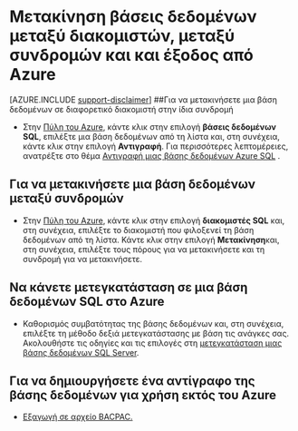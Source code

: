 <properties
    pageTitle="Μετακίνηση βάσεις δεδομένων μεταξύ διακομιστών, μεταξύ συνδρομών και και έξοδος από το Azure."
    description="Γρήγορα βήματα για να αντιγράψετε, να μετακινήσετε και μετεγκατάσταση δεδομένων και βάσεων δεδομένων σε βάση δεδομένων SQL Azure."
    services="sql-database"
    documentationCenter=""
    authors="v-shysun"
    manager="felixwu"
    editor=""/>

<tags
    ms.service="sql-database"
    ms.workload="data-management"
    ms.tgt_pltfrm="na"
    ms.devlang="na"
    ms.topic="article"
    ms.date="09/13/2016"
    ms.author="v-shysun"/>

# <a name="move-databases-between-servers-between-subscriptions-and-in-and-out-of-azure"></a>Μετακίνηση βάσεις δεδομένων μεταξύ διακομιστών, μεταξύ συνδρομών και και έξοδος από Azure

[AZURE.INCLUDE [support-disclaimer](../../includes/support-disclaimer.md)]
##<a name="to-move-a-database-to-a-different-server-in-the-same-subscription"></a>Για να μετακινήσετε μια βάση δεδομένων σε διαφορετικό διακομιστή στην ίδια συνδρομή
- Στην [Πύλη του Azure](https://portal.azure.com), κάντε κλικ στην επιλογή **βάσεις δεδομένων SQL**, επιλέξτε μια βάση δεδομένων από τη λίστα και, στη συνέχεια, κάντε κλικ στην επιλογή **Αντιγραφή**. Για περισσότερες λεπτομέρειες, ανατρέξτε στο θέμα [Αντιγραφή μιας βάσης δεδομένων Azure SQL](sql-database-copy.md) .

## <a name="to-move-a-database-between-subscriptions"></a>Για να μετακινήσετε μια βάση δεδομένων μεταξύ συνδρομών
- Στην [Πύλη του Azure](https://portal.azure.com), κάντε κλικ στην επιλογή **διακομιστές SQL** και, στη συνέχεια, επιλέξτε το διακομιστή που φιλοξενεί τη βάση δεδομένων από τη λίστα. Κάντε κλικ στην επιλογή **Μετακίνηση**και, στη συνέχεια, επιλέξτε τους πόρους για να μετακινήσετε και τη συνδρομή για να μετακινήσετε.

## <a name="to-migrate-a-sql-database-into-azure"></a>Να κάνετε μετεγκατάσταση σε μια βάση δεδομένων SQL στο Azure
- Καθορισμός συμβατότητας της βάσης δεδομένων και, στη συνέχεια, επιλέξτε τη μέθοδο δεξιά μετεγκατάστασης με βάση τις ανάγκες σας. Ακολουθήστε τις οδηγίες και τις επιλογές στη [μετεγκατάσταση μιας βάσης δεδομένων SQL Server](sql-database-cloud-migrate.md).

## <a name="to-create-a-copy-of-a-database-for-use-outside-of-azure"></a>Για να δημιουργήσετε ένα αντίγραφο της βάσης δεδομένων για χρήση εκτός του Azure
- [Εξαγωγή σε αρχείο BACPAC.](sql-database-export.md)
